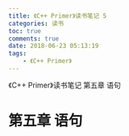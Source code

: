 ```yaml
---
title: 《C++ Primer》读书笔记 5
categories: 读书
toc: true
comments: true
date: 2018-06-23 05:13:19
tags:
    - 《C++ Primer》
---
```


《C++ Primer》读书笔记 第五章 语句

<!-- more -->
<!-- toc -->

# 第五章 语句